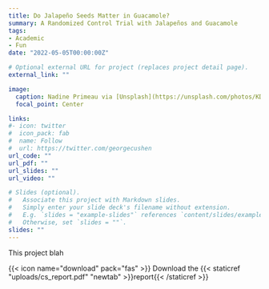 ```yaml
---
title: Do Jalapeño Seeds Matter in Guacamole?
summary: A Randomized Control Trial with Jalapeños and Guacamole
tags:
- Academic
- Fun
date: "2022-05-05T00:00:00Z"

# Optional external URL for project (replaces project detail page).
external_link: ""

image:
  caption: Nadine Primeau via [Unsplash](https://unsplash.com/photos/KD3XqquHlcc)
  focal_point: Center

links:
#- icon: twitter
#  icon_pack: fab
#  name: Follow
#  url: https://twitter.com/georgecushen
url_code: ""
url_pdf: ""
url_slides: ""
url_video: ""

# Slides (optional).
#   Associate this project with Markdown slides.
#   Simply enter your slide deck's filename without extension.
#   E.g. `slides = "example-slides"` references `content/slides/example-slides.md`.
#   Otherwise, set `slides = ""`.
slides: ""
---
```


This project blah


{{< icon name="download" pack="fas" >}} Download the {{< staticref "uploads/cs_report.pdf" "newtab" >}}report{{< /staticref >}}
